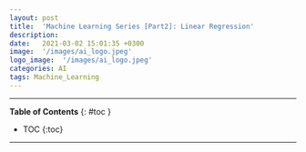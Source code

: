 ```yaml
---
layout: post
title:  'Machine Learning Series [Part2]: Linear Regression'
description: 
date:   2021-03-02 15:01:35 +0300
image:  '/images/ai_logo.jpeg'
logo_image:  '/images/ai_logo.jpeg'
categories: AI
tags: Machine_Learning
---
```

---

**Table of Contents**
{: #toc }
*  TOC
{:toc}

---
